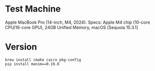 # Test Machine

Apple MacBook Pro (14-inch, M4, 2024). Specs: Apple M4 chip (10-core CPU/16-core GPU), 24GB Unified Memory, macOS [Sequoia 15.3.1]

# Version

```shell
brew install cmake cairo pkg-config
pip install manim==0.19.0
```
